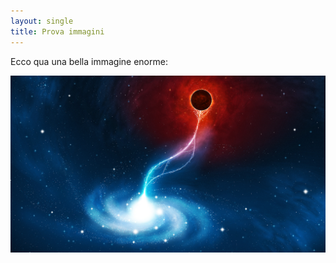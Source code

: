 ```yaml
---
layout: single
title: Prova immagini
---
```

Ecco qua una bella immagine enorme:

![](/img/uploads/vladstudio_blackhole_1920x1080.jpg)
